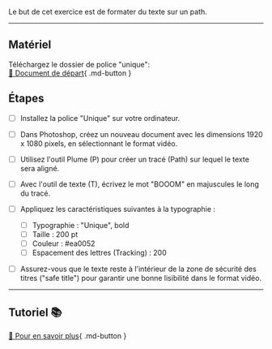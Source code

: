 
<style>.md-footer{display:none;}</style>
Le but de cet exercice est de formater du texte sur un path.
***  

## Matériel
Téléchargez le dossier de police "unique":      
[📁 Document de départ](https://cmontmorency365-my.sharepoint.com/:f:/g/personal/flpilote_cmontmorency_qc_ca/EjI_vOcd3nNJoxX-YMvtzr0BvAJGrpnArev0RWH74MjVwQ?e=veL2bB){ .md-button }   <br>



## Étapes

- [ ] Installez la police "Unique" sur votre ordinateur.
- [ ] Dans Photoshop, créez un nouveau document avec les dimensions 1920 x 1080 pixels, en sélectionnant le format vidéo.
- [ ] Utilisez l'outil Plume (P) pour créer un tracé (Path) sur lequel le texte sera aligné.
- [ ] Avec l'outil de texte (T), écrivez le mot "BOOOM" en majuscules le long du tracé.
- [ ] Appliquez les caractéristiques suivantes à la typographie :
  - [ ] Typographie : "Unique", bold
  - [ ] Taille : 200 pt
  - [ ] Couleur : #ea0052
  - [ ] Espacement des lettres (Tracking) : 200
- [ ] Assurez-vous que le texte reste à l'intérieur de la zone de sécurité des titres ("safe title") pour garantir une bonne lisibilité dans le format vidéo.


***  
## Tutoriel 📚
[📖 Pour en savoir plus](https://cmontmorency365-my.sharepoint.com/:v:/g/personal/flpilote_cmontmorency_qc_ca/EZPWW1J0wQBIsHyKJMhDY7wBbyCRmuQ_JYAJMfgcek0qFQ?nav=eyJyZWZlcnJhbEluZm8iOnsicmVmZXJyYWxBcHAiOiJPbmVEcml2ZUZvckJ1c2luZXNzIiwicmVmZXJyYWxBcHBQbGF0Zm9ybSI6IldlYiIsInJlZmVycmFsTW9kZSI6InZpZXciLCJyZWZlcnJhbFZpZXciOiJNeUZpbGVzTGlua0NvcHkifX0&e=cxDIwl){ .md-button }   <br>







